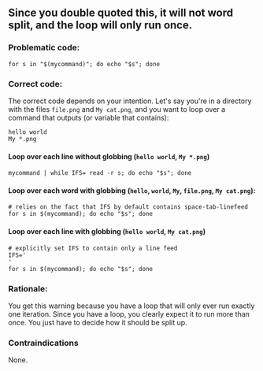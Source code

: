 ## Since you double quoted this, it will not word split, and the loop will only run once.

### Problematic code:

    for s in "$(mycommand)"; do echo "$s"; done

### Correct code:

The correct code depends on your intention. Let's say you're in a directory with the files `file.png` and `My cat.png`, and you want to loop over a command that outputs (or variable that contains):

    hello world
    My *.png

#### Loop over each line without globbing (`hello world`, `My *.png`)

    mycommand | while IFS= read -r s; do echo "$s"; done

#### Loop over each word with globbing (`hello`, `world`, `My`, `file.png`, `My cat.png`):

    # relies on the fact that IFS by default contains space-tab-linefeed
    for s in $(mycommand); do echo "$s"; done 

#### Loop over each line with globbing (`hello world`, `My cat.png`)

    # explicitly set IFS to contain only a line feed
    IFS='
    ' 
    for s in $(mycommand); do echo "$s"; done 

### Rationale:

You get this warning because you have a loop that will only ever run exactly one iteration. Since you have a loop, you clearly expect it to run more than once. You just have to decide how it should be split up.

### Contraindications

None.
